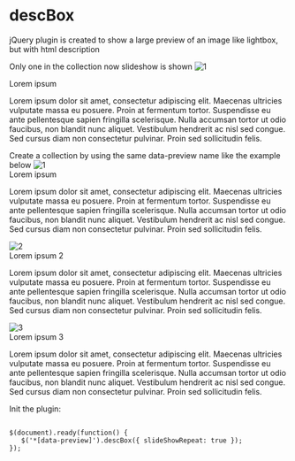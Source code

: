 descBox
=======

jQuery plugin is created to show a large preview of an image like lightbox, but with html description

Only one in the collection now slideshow is shown
<embed>
<a data-preview="one">
    <img src="img/1.jpg" class="desc-image" alt="1" />
    <div class="desc-title">Lorem ipsum</div>
    <div class="desc-description">
        <p>Lorem ipsum dolor sit amet, consectetur adipiscing elit. Maecenas ultricies vulputate massa eu posuere. Proin at fermentum tortor. Suspendisse eu ante pellentesque sapien fringilla scelerisque. Nulla accumsan tortor ut odio faucibus, non blandit nunc aliquet. Vestibulum hendrerit ac nisl sed congue. Sed cursus diam non consectetur pulvinar. Proin sed sollicitudin felis.</p>
    </div>
</a>
</embed>
Create a collection by using the same data-preview name like the example below
<embed>
<a data-preview="collection">
    <img src="img/1.jpg" class="desc-image" alt="1" />
    <div class="desc-title">Lorem ipsum</div>
    <div class="desc-description">
        <p>Lorem ipsum dolor sit amet, consectetur adipiscing elit. Maecenas ultricies vulputate massa eu posuere. Proin at fermentum tortor. Suspendisse eu ante pellentesque sapien fringilla scelerisque. Nulla accumsan tortor ut odio faucibus, non blandit nunc aliquet. Vestibulum hendrerit ac nisl sed congue. Sed cursus diam non consectetur pulvinar. Proin sed sollicitudin felis.</p>
    </div>
</a>
<a data-preview="collection">
    <img src="img/2.jpg" class="desc-image" alt="2" />
    <div class="desc-title">Lorem ipsum 2</div>
    <div class="desc-description">
        <p>Lorem ipsum dolor sit amet, consectetur adipiscing elit. Maecenas ultricies vulputate massa eu posuere. Proin at fermentum tortor. Suspendisse eu ante pellentesque sapien fringilla scelerisque. Nulla accumsan tortor ut odio faucibus, non blandit nunc aliquet. Vestibulum hendrerit ac nisl sed congue. Sed cursus diam non consectetur pulvinar. Proin sed sollicitudin felis.</p>
    </div>
</a>
<a data-preview="collection">
    <img src="img/3.jpg" class="desc-image" alt="3" />
    <div class="desc-title">Lorem ipsum 3</div>
    <div class="desc-description">
        <p>Lorem ipsum dolor sit amet, consectetur adipiscing elit. Maecenas ultricies vulputate massa eu posuere. Proin at fermentum tortor. Suspendisse eu ante pellentesque sapien fringilla scelerisque. Nulla accumsan tortor ut odio faucibus, non blandit nunc aliquet. Vestibulum hendrerit ac nisl sed congue. Sed cursus diam non consectetur pulvinar. Proin sed sollicitudin felis.</p>
    </div>
</a>
</embed>

Init the plugin:

<code>
$(document).ready(function() {
   $('*[data-preview]').descBox({ slideShowRepeat: true });
});
</code>
